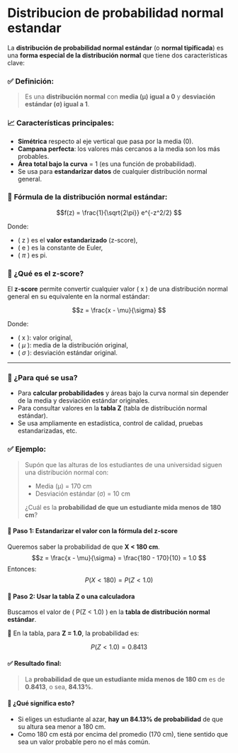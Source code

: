 # Distribucion de probabilidad normal estandar
La **distribución de probabilidad normal estándar** (o **normal tipificada**) es una **forma especial de la distribución normal** que tiene dos características clave:
### ✅ **Definición:**

> Es una **distribución normal** con **media (μ) igual a 0** y **desviación estándar (σ) igual a 1**.
### 📈 **Características principales:**

- **Simétrica** respecto al eje vertical que pasa por la media (0).
- **Campana perfecta**: los valores más cercanos a la media son los más probables.
- **Área total bajo la curva** = 1 (es una función de probabilidad).
- Se usa para **estandarizar datos** de cualquier distribución normal general.
### 🔢 **Fórmula de la distribución normal estándar:**

$$f(z) = \frac{1}{\sqrt{2\pi}} e^{-z^2/2}
$$

Donde:
- \( z \) es el **valor estandarizado** (z-score),
- \( e \) es la constante de Euler,
- \( $\pi$ \) es pi.
### 🧮 ¿Qué es el **z-score**?

El **z-score** permite convertir cualquier valor \( x \) de una distribución normal general en su equivalente en la normal estándar:

$$z = \frac{x - \mu}{\sigma}
$$

Donde:
- \( x \): valor original,
- \( $\mu$ \): media de la distribución original,
- \( $\sigma$ \): desviación estándar original.

---

### 🎯 ¿Para qué se usa?

- Para **calcular probabilidades** y áreas bajo la curva normal sin depender de la media y desviación estándar originales.
- Para consultar valores en la **tabla Z** (tabla de distribución normal estándar).
- Se usa ampliamente en estadística, control de calidad, pruebas estandarizadas, etc.

### ✅ **Ejemplo:**

> Supón que las alturas de los estudiantes de una universidad siguen una distribución normal con:
> - Media (μ) = 170 cm  
> - Desviación estándar (σ) = 10 cm  
>
> ¿Cuál es la **probabilidad de que un estudiante mida menos de 180 cm**?

#### 🔹 Paso 1: Estandarizar el valor con la fórmula del z-score

Queremos saber la probabilidad de que **X < 180 cm**.
$$z = \frac{x - \mu}{\sigma} = \frac{180 - 170}{10} = 1.0
$$
Entonces:  
$$P(X < 180) = P(Z < 1.0)
$$
#### 🔹 Paso 2: Usar la **tabla Z** o una calculadora

Buscamos el valor de \( P(Z < 1.0) \) en la **tabla de distribución normal estándar**.

📘 En la tabla, para **Z = 1.0**, la probabilidad es:

$$
P(Z < 1.0) = 0.8413$$
#### ✅ **Resultado final:**

> La **probabilidad de que un estudiante mida menos de 180 cm** es de **0.8413**, o sea, **84.13%**.
#### 🧠 ¿Qué significa esto?

- Si eliges un estudiante al azar, **hay un 84.13% de probabilidad** de que su altura sea menor a 180 cm.
- Como 180 cm está por encima del promedio (170 cm), tiene sentido que sea un valor probable pero no el más común.